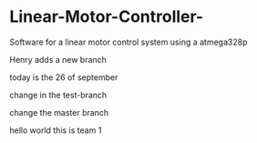 # Linear-Motor-Controller-
Software for a linear motor control system using a atmega328p

Henry adds a new branch

today is the 26 of september 

change in the test-branch

change the master branch


hello world this is team 1 